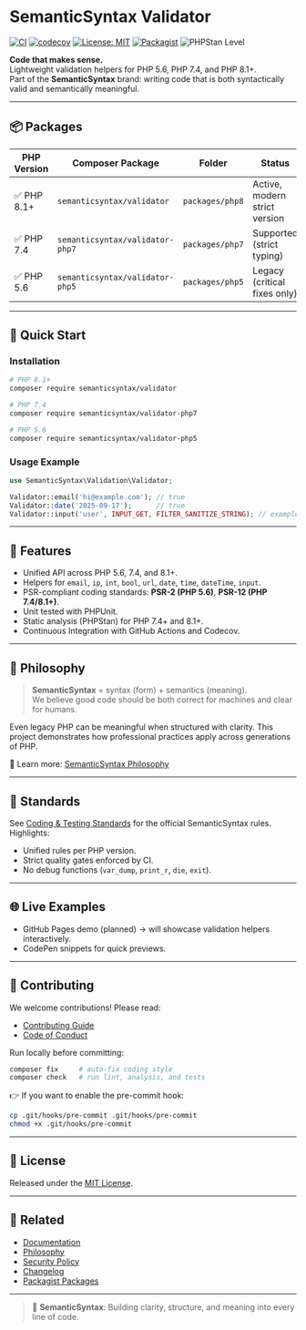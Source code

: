 # SemanticSyntax Validator

[![CI](https://github.com/SemanticSyntax/php-validator/actions/workflows/ci.yml/badge.svg)](https://github.com/SemanticSyntax/php-validator/actions)
[![codecov](https://codecov.io/gh/SemanticSyntax/php-validator/branch/main/graph/badge.svg)](https://codecov.io/gh/SemanticSyntax/php-validator)
[![License: MIT](https://img.shields.io/badge/License-MIT-yellow.svg)](LICENSE)
[![Packagist](https://img.shields.io/packagist/v/semanticsyntax/validator.svg)](https://packagist.org/packages/semanticsyntax/validator)
![PHPStan Level](https://img.shields.io/badge/PHPStan-level%20max-brightgreen)

**Code that makes sense.**  
Lightweight validation helpers for PHP 5.6, PHP 7.4, and PHP 8.1+.  
Part of the **SemanticSyntax** brand: writing code that is both syntactically valid and semantically meaningful.

---

## 📦 Packages
| PHP Version | Composer Package | Folder | Status |
|-------------|------------------|--------|--------|
| ✅ PHP 8.1+ | `semanticsyntax/validator`       | `packages/php8` | Active, modern strict version |
| ✅ PHP 7.4  | `semanticsyntax/validator-php7`  | `packages/php7` | Supported (strict typing) |
| ✅ PHP 5.6  | `semanticsyntax/validator-php5`  | `packages/php5` | Legacy (critical fixes only) |

---

## 🚀 Quick Start

### Installation
```bash
# PHP 8.1+
composer require semanticsyntax/validator

# PHP 7.4
composer require semanticsyntax/validator-php7

# PHP 5.6
composer require semanticsyntax/validator-php5
```

### Usage Example
```php
use SemanticSyntax\Validation\Validator;

Validator::email('hi@example.com'); // true
Validator::date('2025-09-17');      // true
Validator::input('user', INPUT_GET, FILTER_SANITIZE_STRING); // example of input filtering
```

---

## 🔑 Features
- Unified API across PHP 5.6, 7.4, and 8.1+.
- Helpers for `email`, `ip`, `int`, `bool`, `url`, `date`, `time`, `dateTime`, `input`.
- PSR-compliant coding standards: **PSR-2 (PHP 5.6)**, **PSR-12 (PHP 7.4/8.1+)**.
- Unit tested with PHPUnit.
- Static analysis (PHPStan) for PHP 7.4+ and 8.1+.
- Continuous Integration with GitHub Actions and Codecov.

---

## 🧩 Philosophy
> **SemanticSyntax** = syntax (form) + semantics (meaning).  
> We believe good code should be both correct for machines and clear for humans.

Even legacy PHP can be meaningful when structured with clarity. This project demonstrates how professional practices apply across generations of PHP.

📖 Learn more: [SemanticSyntax Philosophy](./docs/philosophy.md)

---

## 📐 Standards
See [Coding & Testing Standards](./docs/standards.md) for the official SemanticSyntax rules.  
Highlights:
- Unified rules per PHP version.
- Strict quality gates enforced by CI.
- No debug functions (`var_dump`, `print_r`, `die`, `exit`).

---

## 🌐 Live Examples
- GitHub Pages demo (planned) → will showcase validation helpers interactively.
- CodePen snippets for quick previews.

---

## 🤝 Contributing
We welcome contributions! Please read:
- [Contributing Guide](CONTRIBUTING.md)
- [Code of Conduct](CODE_OF_CONDUCT.md)

Run locally before committing:
```bash
composer fix     # auto-fix coding style
composer check   # run lint, analysis, and tests
```

👉 If you want to enable the pre-commit hook:
```bash
cp .git/hooks/pre-commit .git/hooks/pre-commit
chmod +x .git/hooks/pre-commit
```

---

## 📜 License
Released under the [MIT License](LICENSE).

---

## 🔗 Related
- [Documentation](./docs/index.md)
- [Philosophy](./docs/philosophy.md)
- [Security Policy](SECURITY.md)
- [Changelog](CHANGELOG.md)
- [Packagist Packages](https://packagist.org/packages/semanticsyntax/)

---

> 🧩 **SemanticSyntax**: Building clarity, structure, and meaning into every line of code.
